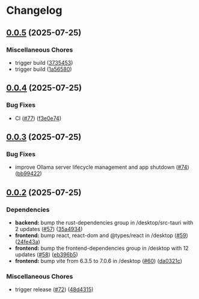 # Changelog

## [0.0.5](https://github.com/archestra-ai/archestra/compare/desktop-v0.0.4...desktop-v0.0.5) (2025-07-25)


### Miscellaneous Chores

* trigger build ([3735453](https://github.com/archestra-ai/archestra/commit/37354531595270c3c0944fda386861ae1407d54f))
* trigger build ([1a56580](https://github.com/archestra-ai/archestra/commit/1a56580c7c367dbaa41d4c2b04166db3be55b6b2))

## [0.0.4](https://github.com/archestra-ai/archestra/compare/desktop-v0.0.3...desktop-v0.0.4) (2025-07-25)


### Bug Fixes

* CI ([#77](https://github.com/archestra-ai/archestra/issues/77)) ([f3e0e74](https://github.com/archestra-ai/archestra/commit/f3e0e740e48955ae8b074e914f5f9125c05e10f5))

## [0.0.3](https://github.com/archestra-ai/archestra/compare/desktop-v0.0.2...desktop-v0.0.3) (2025-07-25)


### Bug Fixes

* improve Ollama server lifecycle management and app shutdown ([#74](https://github.com/archestra-ai/archestra/issues/74)) ([bb99422](https://github.com/archestra-ai/archestra/commit/bb994224b3d4e643371f3a31a27b1683a895d31e))

## [0.0.2](https://github.com/archestra-ai/archestra/compare/desktop-v0.0.1...desktop-v0.0.2) (2025-07-25)


### Dependencies

* **backend:** bump the rust-dependencies group in /desktop/src-tauri with 2 updates ([#57](https://github.com/archestra-ai/archestra/issues/57)) ([35a4934](https://github.com/archestra-ai/archestra/commit/35a49341716be1fa4eaa816eb0bf36b5b78deb14))
* **frontend:** bump react, react-dom and @types/react in /desktop ([#59](https://github.com/archestra-ai/archestra/issues/59)) ([24fe43a](https://github.com/archestra-ai/archestra/commit/24fe43a85616ce50ea28cb3e9aa70bb44cf85ec3))
* **frontend:** bump the frontend-dependencies group in /desktop with 12 updates ([#58](https://github.com/archestra-ai/archestra/issues/58)) ([eb396b5](https://github.com/archestra-ai/archestra/commit/eb396b5ec61090cf860e3a8c193fcbffe5fe73d8))
* **frontend:** bump vite from 6.3.5 to 7.0.6 in /desktop ([#60](https://github.com/archestra-ai/archestra/issues/60)) ([da0321c](https://github.com/archestra-ai/archestra/commit/da0321c250147b04067cbf4b3ae0da064955051b))


### Miscellaneous Chores

* trigger release ([#72](https://github.com/archestra-ai/archestra/issues/72)) ([48d4315](https://github.com/archestra-ai/archestra/commit/48d4315eddef0ea3449c233591454dde4875a383))
